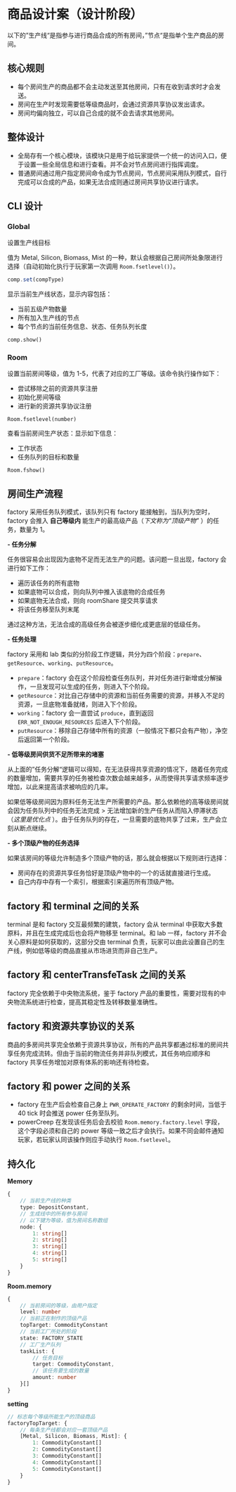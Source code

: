 # 商品设计案（设计阶段）

以下的”生产线“是指参与进行商品合成的所有房间，”节点“是指单个生产商品的房间。

## 核心规则

- 每个房间生产的商品都不会主动发送至其他房间，只有在收到请求时才会发送。
- 房间在生产时发现需要低等级商品时，会通过资源共享协议发出请求。
- 房间均偏向独立，可以自己合成的就不会去请求其他房间。

## 整体设计

- 全局存有一个核心模块，该模块只是用于给玩家提供一个统一的访问入口，便于设置一些全局信息和进行查看。并不会对节点房间进行指挥调度。
- 普通房间通过用户指定房间命令成为节点房间，节点房间采用队列模式，自行完成可以合成的产品，如果无法合成则通过房间共享协议进行请求。

## CLI 设计

### Global

设置生产线目标

值为 Metal, Silicon, Biomass, Mist 的一种，默认会根据自己房间所处象限进行选择（自动初始化执行于玩家第一次调用 `Room.fsetlevel()`）。

```ts
comp.set(compType)
```

显示当前生产线状态，显示内容包括：

- 当前五级产物数量
- 所有加入生产线的节点
- 每个节点的当前任务信息、状态、任务队列长度

```
comp.show()
```

### Room

设置当前房间等级，值为 1-5，代表了对应的工厂等级。该命令执行操作如下：

- 尝试移除之前的资源共享注册
- 初始化房间等级
- 进行新的资源共享协议注册

```
Room.fsetlevel(number)
``` 

查看当前房间生产状态：显示如下信息：

- 工作状态
- 任务队列的目标和数量

```
Room.fshow()
```

## 房间生产流程

factory 采用任务队列模式，该队列只有 factory 能接触到，当队列为空时，factory 会推入 **自己等级内** 能生产的最高级产品（*下文称为“顶级产物”* ）的任务，数量为 1。

**- 任务分解**

任务很容易会出现因为底物不足而无法生产的问题。该问题一旦出现，factory 会进行如下工作：

- 遍历该任务的所有底物
- 如果底物可以合成，则向队列中推入该底物的合成任务
- 如果底物无法合成，则向 roomShare 提交共享请求
- 将该任务移至队列末尾

通过这种方法，无法合成的高级任务会被逐步细化成更底层的低级任务。

**- 任务处理**

factory 采用和 lab 类似的分阶段工作逻辑，共分为四个阶段：`prepare`、`getResource`、`working`、`putResource`。

- `prepare`：factory 会在这个阶段检查任务队列，并对任务进行新增或分解操作，一旦发现可以生成的任务，则进入下个阶段。
- `getResource`：对比自己存储中的资源和当前任务需要的资源，并移入不足的资源，一旦底物准备就绪，则进入下个阶段。
- `working`：factory 会一直尝试 `produce`，直到返回 `ERR_NOT_ENOUGH_RESOURCES` 后进入下个阶段。
- `putResource`：移除自己存储中所有的资源（一般情况下都只会有产物），净空后返回第一个阶段。

**- 低等级房间供货不足所带来的堵塞**

从上面的”任务分解“逻辑可以得知，在无法获得共享资源的情况下，随着任务完成的数量增加，需要共享的任务被检查次数会越来越多，从而使得共享请求频率逐步增加，以此来提高请求被响应的几率。

如果低等级房间因为原料任务无法生产所需要的产品。那么依赖他的高等级房间就会因为任务队列中的任务无法完成 > 无法增加新的生产任务从而陷入停滞状态（*这里是优化点* ）。由于任务队列的存在，一旦需要的底物共享了过来，生产会立刻从断点继续。

**- 多个顶级产物的任务选择**

如果该房间的等级允许制造多个顶级产物的话，那么就会根据以下规则进行选择：

- 房间存在的资源共享任务恰好是顶级产物中的一个的话就直接进行生成。
- 自己内存中存有一个索引，根据索引来遍历所有顶级产物。

## factory 和 terminal 之间的关系

terminal 是和 factory 交互最频繁的建筑，factory 会从 terminal 中获取大多数原料，并且在生成完成后也会将产物移至 terminal。和 lab 一样，factory 并不会关心原料是如何获取的，这部分交由 terminal 负责，玩家可以由此设置自己的生产线，例如低等级的商品直接从市场进货而非自己生产。

## factory 和 centerTransfeTask 之间的关系

factory 完全依赖于中央物流系统，鉴于 factory 产品的重要性，需要对现有的中央物流系统进行检查，提高其稳定性及转移数量准确性。

## factory 和资源共享协议的关系

商品的多房间共享完全依赖于资源共享协议，所有的产品共享都通过标准的房间共享任务完成流转。但由于当前的物流任务并非队列模式，其任务响应顺序和 factory 共享任务增加对原有体系的影响还有待检查。

## factory 和 power 之间的关系

- factory 在生产后会检查自己身上 `PWR_OPERATE_FACTORY` 的剩余时间，当低于 40 tick 时会推送 power 任务至队列。
- powerCreep 在发现该任务后会去校验 `Room.memory.factory.level` 字段，这个字段必须和自己的 power 等级一致之后才会执行。如果不同会邮件通知玩家，若玩家认同该操作则应手动执行 `Room.fsetlevel`。

## 持久化

**Memory**

```ts
{
    // 当前生产线的种类
    type: DepositConstant,
    // 生成线中的所有参与房间
    // 以下键为等级，值为房间名称数组
    node: {
        1: string[]
        2: string[]
        3: string[]
        4: string[]
        5: string[]
    }
}
```

**Room.memory**

```ts
{
    // 当前房间的等级，由用户指定
    level: number
    // 当前正在制作的顶级产品
    topTarget: CommodityConstant
    // 当前工厂所处的阶段
    state: FACTORY_STATE
    // 工厂生产队列
    taskList: {
        // 任务目标
        target: CommodityConstant,
        // 该任务要生成的数量
        amount: number
    }[]
}
```

**setting**

```ts
// 标志每个等级所能生产的顶级商品
factoryTopTarget: {
    // 每条生产线都会对应一套顶级产品
    [Metal, Silicon, Biomass, Mist]: {
        1: CommodityConstant[]
        2: CommodityConstant[]
        3: CommodityConstant[]
        4: CommodityConstant[]
        5: CommodityConstant[]
    }
}
```